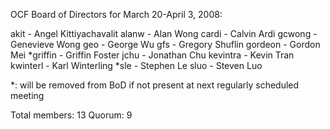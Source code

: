 OCF Board of Directors for March 20-April 3, 2008:

akit - Angel Kittiyachavalit
alanw - Alan Wong
cardi - Calvin Ardi
gcwong - Genevieve Wong
geo - George Wu
gfs - Gregory Shuflin
gordeon - Gordon Mei
*griffin - Griffin Foster
jchu - Jonathan Chu
kevintra - Kevin Tran
kwinterl - Karl Winterling
*sle - Stephen Le
sluo - Steven Luo

*: will be removed from BoD if not present at next regularly scheduled meeting

Total members: 13
Quorum: 9
